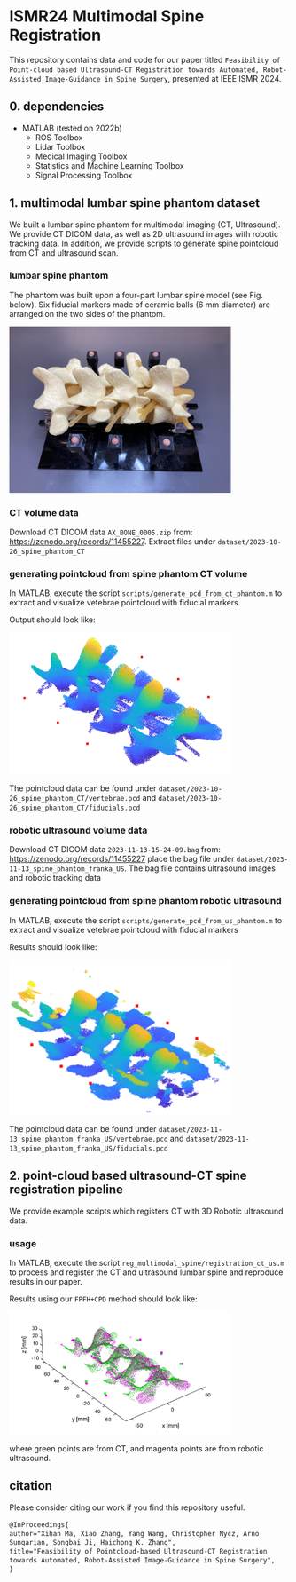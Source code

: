 # ISMR24 Multimodal Spine Registration

This repository contains data and code for our paper titled ```Feasibility of Point-cloud based Ultrasound-CT Registration towards Automated, Robot-Assisted Image-Guidance in Spine Surgery```, presented at IEEE ISMR 2024.

## 0. dependencies
- MATLAB (tested on 2022b)
    - ROS Toolbox
    - Lidar Toolbox
    - Medical Imaging Toolbox
    - Statistics and Machine Learning Toolbox
    - Signal Processing Toolbox

## 1. multimodal lumbar spine phantom dataset
We built a lumbar spine phantom for multimodal imaging (CT, Ultrasound). We provide CT DICOM data, as well as 2D ultrasound images with robotic tracking data. In addition, we provide scripts to generate spine pointcloud from CT and ultrasound scan.

### lumbar spine phantom
The phantom was built upon a four-part lumbar spine model (see Fig. below). Six fiducial markers made of ceramic balls (6 mm diameter) are arranged on the two sides of the phantom.

<img src="assets/spine_phantom_backbone_gen2.png" width="400">

### CT volume data
Download CT DICOM data ```AX_BONE_0005.zip``` from:
https://zenodo.org/records/11455227.
Extract files under ```dataset/2023-10-26_spine_phantom_CT```

### generating pointcloud from spine phantom CT volume
In MATLAB, execute the script ```scripts/generate_pcd_from_ct_phantom.m``` to extract and visualize vetebrae pointcloud with fiducial markers.

Output should look like:

<img src="assets/phantom_vertebrae_ct_pointcloud_example.png" width=400>

The pointcloud data can be found under ```dataset/2023-10-26_spine_phantom_CT/vertebrae.pcd``` and ```dataset/2023-10-26_spine_phantom_CT/fiducials.pcd```

### robotic ultrasound volume data
Download CT DICOM data ```2023-11-13-15-24-09.bag``` from:
https://zenodo.org/records/11455227
place the bag file under ```dataset/2023-11-13_spine_phantom_franka_US```. The bag file contains ultrasound images and robotic tracking data

### generating pointcloud from spine phantom robotic ultrasound
In MATLAB, execute the script ```scripts/generate_pcd_from_us_phantom.m``` to extract and visualize vetebrae pointcloud with fiducial markers

Results should look like:

<img src="assets/phantom_vertebrae_robotic_us_pointcloud_example.png" width=400>

The pointcloud data can be found under ```dataset/2023-11-13_spine_phantom_franka_US/vertebrae.pcd``` and ```dataset/2023-11-13_spine_phantom_franka_US/fiducials.pcd```

## 2. point-cloud based ultrasound-CT spine registration pipeline
We provide example scripts which registers CT with 3D Robotic ultrasound data.

### usage
In MATLAB, execute the script ```reg_multimodal_spine/registration_ct_us.m``` to process and register the CT and ultrasound lumbar spine and reproduce results in our paper.

Results using our ```FPFH+CPD``` method should look like:

<img src="assets/phantom_us_ct_pointcloud_reg_example.PNG" width=400>

where green points are from CT, and magenta points are from robotic ultrasound.

## citation
Please consider citing our work if you find this repository useful.
```
@InProceedings{
author="Xihan Ma, Xiao Zhang, Yang Wang, Christopher Nycz, Arno Sungarian, Songbai Ji, Haichong K. Zhang",
title="Feasibility of Pointcloud-based Ultrasound-CT Registration towards Automated, Robot-Assisted Image-Guidance in Spine Surgery",
}
```
